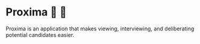 # Proxima 🚀 🌌

Proxima is an application that makes viewing, interviewing, and deliberating potential candidates easier.
